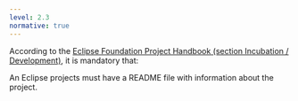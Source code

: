 ```yaml
---
level: 2.3
normative: true
---
```


According to the [Eclipse Foundation Project Handbook (section Incubation / Development)](https://www.eclipse.org/projects/handbook/#incubation-development), it is mandatory that:

An Eclipse projects must have a README file with information about the project.
